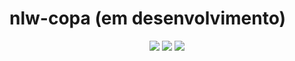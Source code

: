 # nlw-copa (em desenvolvimento)

 <p align='center'>
<img src="https://img.shields.io/github/repo-size/Savio-Anjos/nlw-copa?color=065f46">
<img src="https://img.shields.io/github/languages/count/Savio-Anjos/nlw-copa?color=065f46">
<img src="https://img.shields.io/github/last-commit/Savio-Anjos/nlw-copa?color=065f46">
</p>
